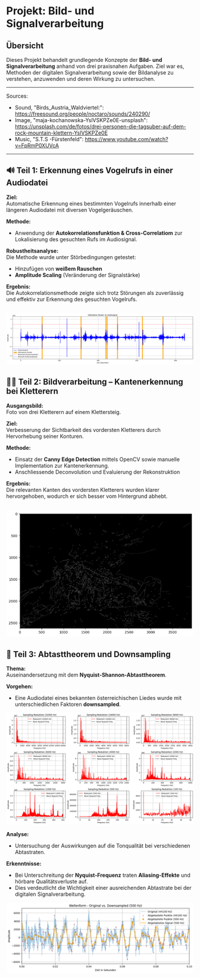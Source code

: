#  Projekt: Bild- und Signalverarbeitung

## Übersicht

Dieses Projekt behandelt grundlegende Konzepte der **Bild- und Signalverarbeitung** anhand von drei praxisnahen Aufgaben. Ziel war es, Methoden der digitalen Signalverarbeitung sowie der Bildanalyse zu verstehen, anzuwenden und deren Wirkung zu untersuchen.

---
Sources:
- Sound, "Birds_Austria_Waldviertel:": https://freesound.org/people/noctaro/sounds/240290/
- Image, "maja-kochanowska-YslVSKPZe0E-unsplash": https://unsplash.com/de/fotos/drei-personen-die-tagsuber-auf-dem-rock-mountain-klettern-YslVSKPZe0E
- Music, "S.T.S -Fürstenfeld": https://www.youtube.com/watch?v=FpRmP0XUVcA
---

## 🔊 Teil 1: Erkennung eines Vogelrufs in einer Audiodatei

**Ziel:**  
Automatische Erkennung eines bestimmten Vogelrufs innerhalb einer längeren Audiodatei mit diversen Vogelgeräuschen.

**Methode:**  
- Anwendung der **Autokorrelationsfunktion & Cross-Correlatiom** zur Lokalisierung des gesuchten Rufs im Audiosignal.

**Robustheitsanalyse:**  
Die Methode wurde unter Störbedingungen getestet:
- Hinzufügen von **weißem Rauschen**
- **Amplitude Scaling** (Veränderung der Signalstärke)

**Ergebnis:**  
Die Autokorrelationsmethode zeigte sich trotz Störungen als zuverlässig und effektiv zur Erkennung des gesuchten Vogelrufs.

![Alt-Text](img/output.png)
---

## 🧍‍♂️ Teil 2: Bildverarbeitung – Kantenerkennung bei Kletterern

**Ausgangsbild:**  
Foto von drei Kletterern auf einem Klettersteig.

**Ziel:**  
Verbesserung der Sichtbarkeit des vordersten Kletterers durch Hervorhebung seiner Konturen.

**Methode:**  
- Einsatz der **Canny Edge Detection** mittels OpenCV sowie manuelle Implementation zur Kantenerkennung.
- Anschliessende Deconvolution und Evaluierung der Rekonstruktion

**Ergebnis:**  
Die relevanten Kanten des vordersten Kletterers wurden klarer hervorgehoben, wodurch er sich besser vom Hintergrund abhebt.

![Alt-Text](img/output2.png)
---

## 🎵 Teil 3: Abtasttheorem und Downsampling

**Thema:**  
Auseinandersetzung mit dem **Nyquist-Shannon-Abtasttheorem**.

**Vorgehen:**  
- Eine Audiodatei eines bekannten österreichischen Liedes wurde mit unterschiedlichen Faktoren **downsampled**.

![Alt-Text](img/output4.png)

**Analyse:**  
- Untersuchung der Auswirkungen auf die Tonqualität bei verschiedenen Abtastraten.

**Erkenntnisse:**  
- Bei Unterschreitung der **Nyquist-Frequenz** traten **Aliasing-Effekte** und hörbare Qualitätsverluste auf.  
- Dies verdeutlicht die Wichtigkeit einer ausreichenden Abtastrate bei der digitalen Signalverarbeitung.

![Alt-Text](img/output3.png)
